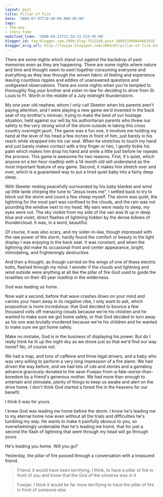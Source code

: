 ```yaml
---
layout: post
title: Pillar of Fire
date: '2004-07-07T10:40:00.000-05:00'
tags:
- the-way
- story-time
modified_time: '2008-04-22T21:16:33.514-05:00'
blogger_id: tag:blogger.com,1999:blog-7551548.post-108921999844661655
blogger_orig_url: http://fuwjax.blogspot.com/2004/07/pillar-of-fire.html
---
```


There are some nights which stand out against the backdrop of past memories even as they are happening.  There are some nights where nature and time and thought seem to swirl together consuming everyone and everything as they tear through the woven fabric of feeling and experience leaving countless ripples and eddies of unanswered questions and undigested observations.  There are some nights when you're tempted to thoroughly flog your brother and sister-in-law for deciding to drive from St. Louis to Ft. Worth in the middle of a July midnight thunderstorm.

My one year old nephew, whom I only call Skeeter when his parents aren't paying attention, and I were playing a new game we'd invented in the back seat of my brother's minivan, trying to make the best of our hostage situation, held against our will by his authoritarian parents who threw our safety to the very strong wind of the storm outside in taking this cross country overnight jaunt.  The game was a fun one, it involves me holding my hand at the level of his head a few inches in front of him, just barely in his reach while strapped into his car seat.  When he stretches to touch my hand and just barely makes contact with a tiny finger or two, I gently tickle his palm which makes him drop his hand and smile a little just before he repeats the process.  This game is awesome for two reasons.  First, it's quiet, which anyone on a ten hour roadtrip with a 14 month old will understand as the most important feature of any game.  Second, it makes him stretch over and over, which is a guaranteed way to put a tired quiet baby into a fairly deep sleep.

With Skeeter resting peacefully surrounded by his baby blanket and wind up little lamb chirping the tune to "Jesus loves me", I settled back to try to block out the storm and count a few sheep myself.  The storm was quiet, the lightning for the most part was confined to the clouds, and the rain was not pounding the window next to my head.  My ears were ready to sleep, my eyes were not.   The sky visible from my side of the van was lit up in deep blue and violet, direct flashes of lightning hidden by the dense billows of thundercloud.  It was, in a word, beautiful.

Of course, it was also scary, and my sister-in-law, though impressed with the raw power of the storm, hardly found the comfort or beauty in the light display I was enjoying in the back seat.  It was constant, and when the lightning did make its occasional front and center appearance, bright, intimidating, and frighteningly destructive.

And then a thought, as though carried on the wings of one of these electric bolts, flashed through my mind.  I wonder if the clouds and lightning and wind outside were anything at all like the pillar of fire God used to guide the Israelites on their 40 year roadtrip in the wilderness.

God was leading us home.

Now wait a second, before that wave crashes down on your mind and carries your heart away in its negative vibe, I only want to ask, which proposition is more incredulous: that God decided to bounce a few thousand volts off menacing clouds because we're his children and he wanted to make sure we got home safely, or that God decided to turn away as his son was brutally murdered because we're his children and he wanted to make sure we got home safely.

Make no mistake, God is in the business of displaying his power.  But do I really think he lit up the night sky as we drove just so that we'd find our way home?  No, of course not.

We had a map, and tons of caffeine and three legal drivers, and a baby who was very willing to perform a very long impression of a fire alarm.  We had driven the way before, and we had lots of cds and stories and a gameboy advance graciously donated to the save-Fuwjax-from-a-fate-worse-than-boredom by a friend's generous mother.  We had more than enough to entertain and stimulate, plenty of things to keep us awake and alert on the drive home.  I don't think God started a forest fire in the heavens for our benefit.

I think it was for yours.

I knew God was leading me home before the storm.  I know he's leading me to my eternal home now even without all the trials and difficulties he's tumbling my way.  He wants to make it painfully obvious to you, so overwhelmingly undeniable that he's leading me home, that for just a second the flash of lightning that went through my head will go through yours.  

He's leading you home.  Will you go?

Yesterday, the pillar of fire passed through a conversation with a treasured friend.

> Friend: it would have been terrifying, I think, to have a pillar of fire in front of you and know that the God of the universe was in it
> 
> Fuwjax: I think it would be far more terrifying to have the pillar of fire in front of someone else